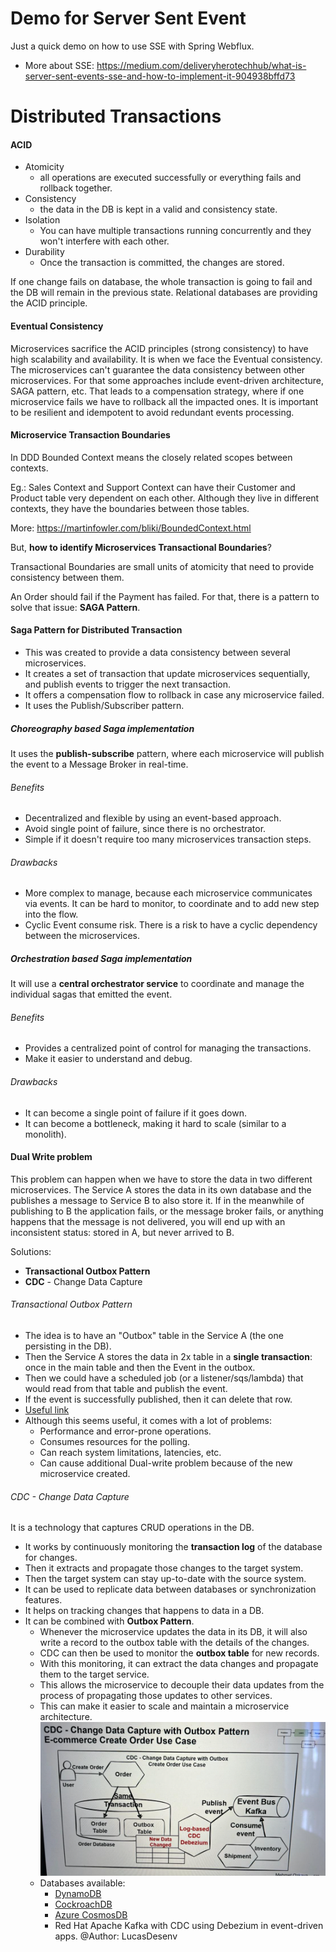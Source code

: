 # Demo for Server Sent Event
Just a quick demo on how to use SSE with Spring Webflux.

- More about SSE: https://medium.com/deliveryherotechhub/what-is-server-sent-events-sse-and-how-to-implement-it-904938bffd73

# Distributed Transactions

#### ACID

- Atomicity
  - all operations are executed successfully or everything fails and rollback together. 
- Consistency
  - the data in the DB is kept in a valid and consistency state.
- Isolation
  - You can have multiple transactions running concurrently and they won't interfere with each other.
- Durability
  - Once the transaction is committed, the changes are stored.


If one change fails on database, the whole transaction is going to fail and the DB will remain in the previous state.
Relational databases are providing the ACID principle.

#### Eventual Consistency

Microservices sacrifice the ACID principles (strong consistency) to have high scalability and availability.
It is when we face the Eventual consistency. 
The microservices can't guarantee the data consistency between other microservices.
For that some approaches include event-driven architecture, SAGA pattern, etc. 
That leads to a compensation strategy, where if one microservice fails we have to rollback all the impacted ones.
It is important to be resilient and idempotent to avoid redundant events processing.

#### Microservice Transaction Boundaries

In DDD Bounded Context means the closely related scopes between contexts.

Eg.: Sales Context and Support Context can have their Customer and Product table very dependent on each other.
Although they live in different contexts, they have the boundaries between those tables.

More: https://martinfowler.com/bliki/BoundedContext.html

But, **how to identify Microservices Transactional Boundaries**?

Transactional Boundaries are small units of atomicity that need to provide consistency between them.

An Order should fail if the Payment has failed. For that, there is a pattern to solve that issue: **SAGA Pattern**.

#### Saga Pattern for Distributed Transaction

- This was created to provide a data consistency between several microservices.
- It creates a set of transaction that update microservices sequentially, and publish events to trigger the next transaction.
- It offers a compensation flow to rollback in case any microservice failed.
- It uses the Publish/Subscriber pattern.

##### Choreography based Saga implementation

It uses the **publish-subscribe** pattern, where each microservice will publish the event to a Message Broker in real-time.

###### Benefits
* Decentralized and flexible by using an event-based approach.
* Avoid single point of failure, since there is no orchestrator.
* Simple if it doesn't require too many microservices transaction steps.
###### Drawbacks
* More complex to manage, because each microservice communicates via events. It can be hard to monitor, to coordinate and to add new step into the flow.
* Cyclic Event consume risk. There is a risk to have a cyclic dependency between the microservices.

##### Orchestration based Saga implementation

It will use a **central orchestrator service** to coordinate and manage the individual sagas that emitted the event.
###### Benefits
* Provides a centralized point of control for managing the transactions.
* Make it easier to understand and debug.
###### Drawbacks
* It can become a single point of failure if it goes down.
* It can become a bottleneck, making it hard to scale (similar to a monolith).

#### Dual Write problem

This problem can happen when we have to store the data in two different microservices.
The Service A stores the data in its own database and the publishes a message to Service B to also store it.
If in the meanwhile of publishing to B the application fails, or the message broker fails, or anything happens that
the message is not delivered, you will end up with an inconsistent status: stored in A, but never arrived to B.

Solutions:
- **Transactional Outbox Pattern**
- **CDC** - Change Data Capture
###### Transactional Outbox Pattern

- The idea is to have an "Outbox" table in the Service A (the one persisting in the DB).
- Then the Service A stores the data in 2x table in a **single transaction**: once in the main table and then the Event in the outbox.
- Then we could have a scheduled job (or a listener/sqs/lambda) that would read from that table and publish the event.
- If the event is successfully published, then it can delete that row.
- [Useful link](https://docs.aws.amazon.com/prescriptive-guidance/latest/cloud-design-patterns/transactional-outbox.html)
- Although this seems useful, it comes with a lot of problems:
  - Performance and error-prone operations.
  - Consumes resources for the polling.
  - Can reach system limitations, latencies, etc.
  - Can cause additional Dual-write problem because of the new microservice created.

###### CDC - Change Data Capture
It is a technology that captures CRUD operations in the DB.

- It works by continuously monitoring the **transaction log** of the database for changes.
- Then it extracts and propagate those changes to the target system.
- Then the target system can stay up-to-date with the source system.
- It can be used to replicate data between databases or synchronization features.
- It helps on tracking changes that happens to data in a DB.
- It can be combined with **Outbox Pattern**.
  - Whenever the microservice updates the data in its DB, it will also write a record to the outbox table with the details of the changes.
  - CDC can then be used to monitor the **outbox table** for new records.
  - With this monitoring, it can extract the data changes and propagate them to the target service.
  - This allows the microservice to decouple their data updates from the process of propagating those updates to other services.
  - This can make it easier to scale and maintain a microservice architecture.
![img.png](cdc-plus-outbox-pattern.png)
  - Databases available:
    - [DynamoDB](https://medium.com/aws-lambda-serverless-developer-guide-with-hands/dynamodb-streams-using-aws-lambda-to-process-dynamodb-streams-for-change-data-capture-2e3ab8df27ca)
    - [CockroachDB](https://www.cockroachlabs.com/docs/stable/change-data-capture-overview)
    - [Azure CosmosDB](https://learn.microsoft.com/en-us/azure/cosmos-db/nosql/change-feed-design-patterns?tabs=latest-version)
    - Red Hat Apache Kafka with CDC using Debezium in event-driven apps.
@Author: LucasDesenv